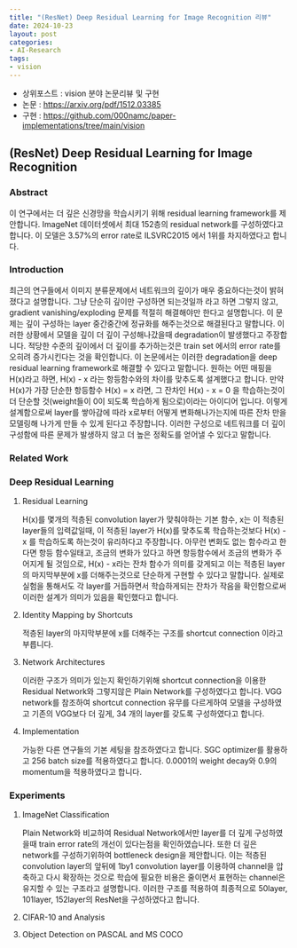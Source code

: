 ```yaml
---
title: "(ResNet) Deep Residual Learning for Image Recognition 리뷰"
date: 2024-10-23
layout: post
categories: 
- AI-Research
tags: 
- vision
---
```


-   상위포스트 : vision 분야 논문리뷰 및 구현
-   논문 : <https://arxiv.org/pdf/1512.03385>
-   구현 : <https://github.com/000namc/paper-implementations/tree/main/vision>


<a id="org7046071"></a>

## (ResNet) Deep Residual Learning for Image Recognition


<a id="orgc014c27"></a>

### Abstract

이 연구에서는 더 깊은 신경망을 학습시키기 위해 residual learning framework를 제안합니다. ImageNet 데이터셋에서 최대 152층의 residual network를 구성하였다고 합니다. 이 모델은 3.57%의 error rate로 ILSVRC2015 에서 1위를 차지하였다고 합니다. 


<a id="orgbf8e85f"></a>

### Introduction

최근의 연구들에서 이미지 분류문제에서 네트워크의 깊이가 매우 중요하다는것이 밝혀 졌다고 설명합니다. 그냥 단순히 깊이만 구성하면 되는것일까 라고 하면 그렇지 않고, gradient vanishing/exploding 문제를 적절히 해결해야만 한다고 설명합니다. 이 문제는 깊이 구성하는 layer 중간중간에 정규화를 해주는것으로 해결된다고 말합니다. 이러한 상황에서 모델을 깊이 더 깊이 구성해나갔을때 degradation이 발생했다고 주장합니다. 적당한 수준의 깊이에서 더 깊이를 추가하는것은 train set 에서의 error rate를 오히려 증가시킨다는 것을 확인합니다. 이 논문에서는 이러한 degradation을 deep residual learning framework로 해결할 수 있다고 말합니다. 원하는 어떤 매핑을 H(x)라고 하면, H(x) - x 라는 항등함수와의 차이를 맞추도록 설계했다고 합니다. 만약 H(x)가 가장 단순한 항등함수 H(x) = x 라면, 그 잔차인 H(x) - x = 0 을 학습하는것이 더 단순할 것(weight들이 0이 되도록 학습하게 됨으로)이라는 아이디어 입니다. 이렇게 설계함으로써 layer를 쌓아감에 따라 x로부터 어떻게 변화해나가는지에 따른 잔차 만을 모델링해 나가게 만들 수 있게 된다고 주장합니다. 이러한 구성으로 네트워크를 더 깊이 구성함에 따른 문제가 발생하지 않고 더 높은 정확도를 얻어낼 수 있다고 말합니다.  


<a id="org1815d05"></a>

### Related Work


<a id="org8cf3138"></a>

### Deep Residual Learning

1.  Residual Learning

    H(x)를 몇개의 적층된 convolution layer가 맞춰야하는 기본 함수, x는 이 적층된 layer들의 입력값일때, 이 적층된 layer가 H(x)를 맞추도록 학습하는것보다 H(x) - x 를 학습하도록 하는것이 유리하다고 주장합니다. 아무런 변화도 없는 함수라고 한다면 항등 함수일태고, 조금의 변화가 있다고 하면 항등함수에서 조금의 변화가 주어지게 될 것임으로, H(x) - x라는 잔차 함수가 의미를 갖게되고 이는 적층된 layer의 마지막부분에 x를 더해주는것으로 단순하게 구현할 수 있다고 말합니다. 실제로 실험을 통해서도 각 layer를 거듭하면서 학습하게되는 잔차가 작음을 확인함으로써 이러한 설계가 의미가 있음을 확인했다고 합니다. 

2.  Identity Mapping by Shortcuts

    적층된 layer의 마지막부분에 x를 더해주는 구조를 shortcut connection 이라고 부릅니다. 

3.  Network Architectures

    이러한 구조가 의미가 있는지 확인하기위해 shortcut connection을 이용한 Residual Network와 그렇지않은 Plain Network를 구성하였다고 합니다. VGG network를 참조하여 shortcut connection 유무를 다르게하여 모델을 구성하였고 기존의 VGG보다 더 깊게, 34 개의 layer를 갖도록 구성하였다고 합니다. 

4.  Implementation

    가능한 다른 연구들의 기본 세팅을 참조하였다고 합니다. SGC optimizer를 활용하고 256 batch size를 적용하였다고 합니다. 0.0001의 weight decay와 0.9의 momentum을 적용하였다고 합니다. 


<a id="org8282dc0"></a>

### Experiments

1.  ImageNet Classification

    Plain Network와 비교하여 Residual Network에서만 layer를 더 깊게 구성하였을때 train error rate의 개선이 있다는점을 확인하였습니다. 또한 더 깊은 network를 구성하기위하여 bottleneck design을 제안합니다. 이는 적층된 convolution layer의 앞뒤에 1by1 convolution layer를 이용하여 channel을 압축하고 다시 확장하는 것으로 학습에 필요한 비용은 줄이면서 표현하는 channel은 유지할 수 있는 구조라고 설명합니다. 이러한 구조를 적용하여 최종적으로 50layer, 101layer, 152layer의 ResNet을 구성하였다고 합니다. 

2.  CIFAR-10 and Analysis

3.  Object Detection on PASCAL and MS COCO

